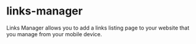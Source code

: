 # links-manager
 Links Manager allows you to add a links listing page to your website that you manage from your mobile device. 
